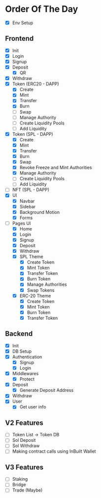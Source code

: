 # Order Of The Day

- [x] Env Setup

## Frontend

- [x] Init
- [x] Login
- [x] Signup
- [x] Deposit
  - [x] QR
- [x] Withdraw
- [x] Token (ERC20 - DAPP)
  - [x] Create
  - [x] Mint
  - [x] Transfer
  - [x] Burn
  - [ ] Swap
  - [ ] Manage Authority
  - [ ] Create Liquidity Pools
  - [ ] Add Liquidity
- [x] Token (SPL - DAPP)
  - [x] Create
  - [x] Mint
  - [x] Transfer
  - [x] Burn
  - [x] Swap
  - [x] Revoke Freeze and Mint Authorities
  - [x] Manage Authority
  - [ ] Create Liquidity Pools
  - [ ] Add Liquidity
- [ ] NFT (SPL - DAPP)
- [x] UI
  - [x] Navbar
  - [x] Sidebar
  - [x] Background Motion
  - [x] Forms
- [ ] Pages UI
  - [x] Home
  - [x] Login
  - [x] Signup
  - [x] Deposit
  - [x] Withdraw
  - [x] SPL Theme
    - [x] Create Token
    - [x] Mint Token
    - [x] Transfer Token
    - [x] Burn Token
    - [x] Manage Authorities
    - [x] Swap Tokens
  - [x] ERC-20 Theme
    - [x] Create Token
    - [x] Mint Token
    - [x] Burn Token
    - [x] Transfer Token

## Backend

- [x] Init
- [x] DB Setup
- [x] Authentication
  - [x] Signup
  - [x] Login
- [x] Middlewares
  - [x] Protect
- [x] Deposit
  - [x] Generate Deposit Address
- [x] Withdraw
- [x] User
  - [x] Get user info

## V2 Features

- [ ] Token List -> Token DB
- [ ] Sol Deposit
- [ ] Sol Withdraw
- [ ] Making contract calls using InBuilt Wallet

## V3 Features

- [ ] Staking
- [ ] Bridge
- [ ] Trade (Maybe)
